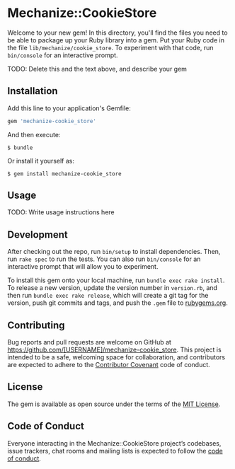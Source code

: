 # Mechanize::CookieStore

Welcome to your new gem! In this directory, you'll find the files you need to be able to package up your Ruby library into a gem. Put your Ruby code in the file `lib/mechanize/cookie_store`. To experiment with that code, run `bin/console` for an interactive prompt.

TODO: Delete this and the text above, and describe your gem

## Installation

Add this line to your application's Gemfile:

```ruby
gem 'mechanize-cookie_store'
```

And then execute:

    $ bundle

Or install it yourself as:

    $ gem install mechanize-cookie_store

## Usage

TODO: Write usage instructions here

## Development

After checking out the repo, run `bin/setup` to install dependencies. Then, run `rake spec` to run the tests. You can also run `bin/console` for an interactive prompt that will allow you to experiment.

To install this gem onto your local machine, run `bundle exec rake install`. To release a new version, update the version number in `version.rb`, and then run `bundle exec rake release`, which will create a git tag for the version, push git commits and tags, and push the `.gem` file to [rubygems.org](https://rubygems.org).

## Contributing

Bug reports and pull requests are welcome on GitHub at https://github.com/[USERNAME]/mechanize-cookie_store. This project is intended to be a safe, welcoming space for collaboration, and contributors are expected to adhere to the [Contributor Covenant](http://contributor-covenant.org) code of conduct.

## License

The gem is available as open source under the terms of the [MIT License](https://opensource.org/licenses/MIT).

## Code of Conduct

Everyone interacting in the Mechanize::CookieStore project’s codebases, issue trackers, chat rooms and mailing lists is expected to follow the [code of conduct](https://github.com/[USERNAME]/mechanize-cookie_store/blob/master/CODE_OF_CONDUCT.md).
